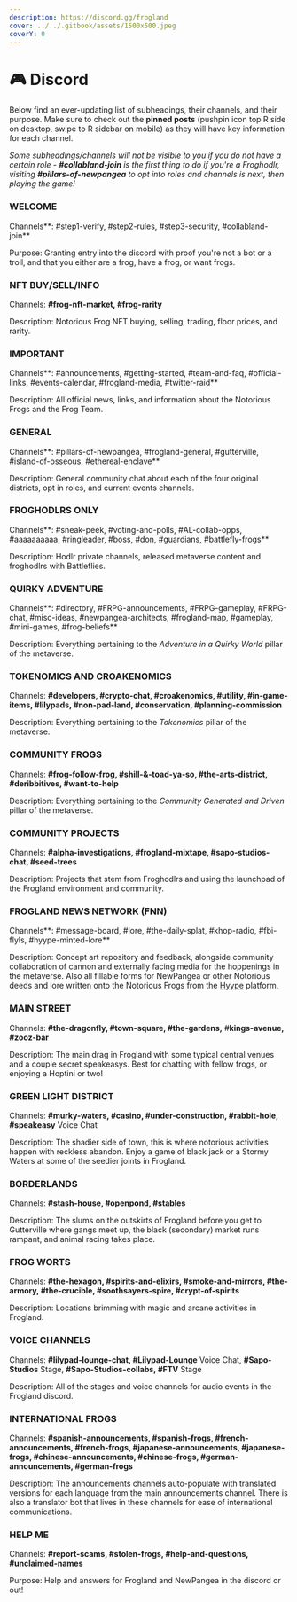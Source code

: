 ```yaml
---
description: https://discord.gg/frogland
cover: ../../.gitbook/assets/1500x500.jpeg
coverY: 0
---
```


# 🎮 Discord

Below find an ever-updating list of subheadings, their channels, and their purpose. Make sure to check out the **pinned posts** (pushpin icon top R side on desktop, swipe to R sidebar on mobile) as they will have key information for each channel.

_Some subheadings/channels will not be visible to you if you do not have a certain role - **#collabland-join** is the first thing to do if you're a Froghodlr, visiting **#pillars-of-newpangea** to opt into roles and channels is next, then playing the game!_

### WELCOME

Channels**: #step1-verify, #step2-rules, #step3-security, #collabland-join**&#x20;

Purpose: Granting entry into the discord with proof you're not a bot or a troll, and that you either are a frog, have a frog, or want frogs.&#x20;

### NFT BUY/SELL/INFO

Channels: _**#**_**frog-nft-market, #frog-rarity**

Description: Notorious Frog NFT buying, selling, trading, floor prices, and rarity.&#x20;

### IMPORTANT

Channels**: #announcements, #getting-started, #team-and-faq, #official-links, #events-calendar, #frogland-media, #twitter-raid**

Description: All official news, links, and information about the Notorious Frogs and the Frog Team.&#x20;

### GENERAL

Channels**: #pillars-of-newpangea, #frogland-general, #gutterville, #island-of-osseous, #ethereal-enclave**&#x20;

Description: General community chat about each of the four original districts, opt in roles, and current events channels.&#x20;

### FROGHODLRS ONLY

Channels**: #sneak-peek, #voting-and-polls, #AL-collab-opps, #aaaaaaaaaa, #ringleader, #boss, #don, #guardians, #battlefly-frogs**

Description: Hodlr private channels, released metaverse content and froghodlrs with Battleflies.

### QUIRKY ADVENTURE

Channels**: #directory, #FRPG-announcements, #FRPG-gameplay, #FRPG-chat, #misc-ideas, #newpangea-architects, #frogland-map, #gameplay, #mini-games, #frog-beliefs**

Description: Everything pertaining to the _Adventure in a Quirky World_ pillar of the metaverse.

### TOKENOMICS AND CROAKENOMICS

Channels: **#developers, #crypto-chat, #croakenomics, #utility, #in-game-items, #lilypads, #non-pad-land, #conservation, #planning-commission**

Description: Everything pertaining to the _Tokenomics_ pillar of the metaverse.

### COMMUNITY FROGS

Channels: **#frog-follow-frog, #shill-&-toad-ya-so, #the-arts-district, #deribbitives, #want-to-help**

Description: Everything pertaining to the _Community Generated and Driven_ pillar of the metaverse.

### COMMUNITY PROJECTS

Channels: **#alpha-investigations, #frogland-mixtape, #sapo-studios-chat, #seed-trees**

Description: Projects that stem from Froghodlrs and using the launchpad of the Frogland environment and community.&#x20;

### FROGLAND NEWS NETWORK (FNN)

Channels**: #message-board, #lore, #the-daily-splat, #khop-radio, #fbi-flyls, #hyype-minted-lore**

Description: Concept art repository and feedback, alongside community collaboration of cannon and externally facing media for the hoppenings in the metaverse. Also all fillable forms for NewPangea or other Notorious deeds and lore written onto the Notorious Frogs from the [Hyype](https://www.hyy.pe) platform.&#x20;

### MAIN STREET

Channels: **#the-dragonfly, #town-square, #the-gardens,** #**kings-avenue,  #zooz-bar**

Description: The main drag in Frogland with some typical central venues and a couple secret speakeasys. Best for chatting with fellow frogs, or enjoying a Hoptini or two!

### GREEN LIGHT DISTRICT

Channels: **#murky-waters, #casino, #under-construction, #rabbit-hole, #speakeasy** Voice Chat

Description: The shadier side of town, this is where notorious activities happen with reckless abandon. Enjoy a game of black jack or a Stormy Waters at some of the seedier joints in Frogland.

### BORDERLANDS

Channels: **#stash-house, #openpond, #stables**

Description: The slums on the outskirts of Frogland before you get to Gutterville where gangs meet up, the black (secondary) market runs rampant, and animal racing takes place.&#x20;

### FROG WORTS

Channels: **#the-hexagon, #spirits-and-elixirs, #smoke-and-mirrors, #the-armory, #the-crucible, #soothsayers-spire, #crypt-of-spirits**

Description: Locations brimming with magic and arcane activities in Frogland.

### VOICE CHANNELS

Channels: **#lilypad-lounge-chat, #Lilypad-Lounge** Voice Chat, **#Sapo-Studios** Stage, **#Sapo-Studios-collabs, #FTV** Stage

Description: All of the stages and voice channels for audio events in the Frogland discord.&#x20;

### INTERNATIONAL FROGS

Channels: **#spanish-announcements, #spanish-frogs, #french-announcements, #french-frogs, #japanese-announcements, #japanese-frogs, #chinese-announcements, #chinese-frogs, #german-announcements, #german-frogs**

Description: The announcements channels auto-populate with translated versions for each language from the main announcements channel. There is also a translator bot that lives in these channels for ease of international communications.&#x20;

### HELP ME

Channels: **#report-scams, #stolen-frogs, #help-and-questions, #unclaimed-names**

Purpose: Help and answers for Frogland and NewPangea in the discord or out!

